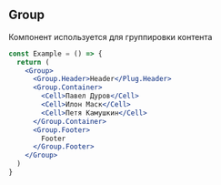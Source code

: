 ## Group
Компонент используется для группировки контента

```jsx
const Example = () => {
  return (
    <Group>
      <Group.Header>Header</Plug.Header>
      <Group.Container>
        <Cell>Павел Дуров</Cell>
        <Cell>Илон Маск</Cell>
        <Cell>Петя Камушкин</Cell>
      </Group.Container>
      <Group.Footer>
        Footer
      </Group.Footer>
    </Group>
  )
}
```

